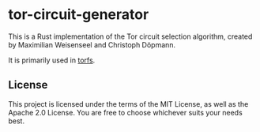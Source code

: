 # tor-circuit-generator

This is a Rust implementation of the Tor circuit selection algorithm,
created by Maximilian Weisenseel and Christoph Döpmann.

It is primarily used in [torfs](https://github.com/cdoepmann/torfs).

## License

This project is licensed under the terms of the MIT License,
as well as the Apache 2.0 License.
You are free to choose whichever suits your needs best.
